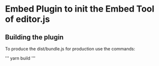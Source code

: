 # Embed Plugin to init the Embed Tool of editor.js

## Building the plugin

To produce the dist/bundle.js for production use the commands: 

'''
yarn build
'''
